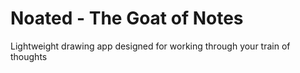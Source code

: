 # Noated - The Goat of Notes
Lightweight drawing app designed for working through your train of thoughts

